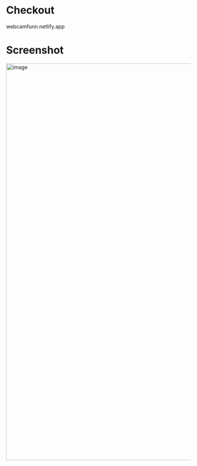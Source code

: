 # Checkout
webcamfunn.netlify.app

# Screenshot
<img width="1890" height="1082" alt="image" src="https://github.com/user-attachments/assets/f1a5cf0d-5c20-46ef-90cb-0540d36c8259" />
